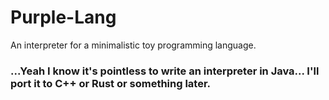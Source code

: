 # Purple-Lang
An interpreter for a minimalistic toy programming language.

### ...Yeah I know it's pointless to write an interpreter in Java... I'll port it to C++ or Rust or something later.
